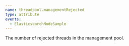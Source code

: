 ```yaml
---
name: threadpool.managementRejected
type: attribute
events:
  - ElasticsearchNodeSample
---
```


The number of rejected threads in the management pool.
